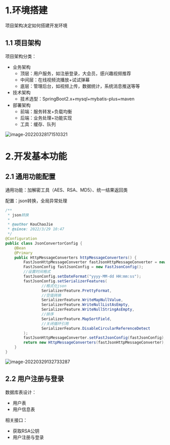 # 1.环境搭建

项目架构决定如何搭建开发环境

## 1.1 项目架构

项目架构分类：

+ 业务架构
  + 顶层：用户服务，如注册登录，大会员，感兴趣视频推荐
  + 中间层：在线视频流播放+试试弹幕
  + 底层：管理后台，如视频上传，数据统计，系统消息推送等等
+ 技术架构
  + 技术选型：SpringBoot2.x+mysql+mybatis-plus+maven
+ 部署架构
  + 前端：服务转发+负载均衡
  + 后端：业务处理+功能实现
  + 工具：缓存、队列

![image-20220328171510321](https://typora-1259727047.cos.ap-nanjing.myqcloud.com/img/2022/image-20220328171510321.png)





# 2.开发基本功能

## 2.1 通用功能配置

通用功能：加解密工具（AES、RSA、MD5）、统一结果返回类

配置：json转换，全局异常处理

```java
/**
 * json转换
 *
 * @author KouChaoJie
 * @since: 2022/3/29 10:47
 */
@Configuration
public class JsonConvertorConfig {
    @Bean
    @Primary
    public HttpMessageConverters httpMessageConverters() {
        FastJsonHttpMessageConverter fastJsonHttpMessageConverter = new FastJsonHttpMessageConverter();
        FastJsonConfig fastJsonConfig = new FastJsonConfig();
        //设置时间格式
        fastJsonConfig.setDateFormat("yyyy-MM-dd HH:mm:ss");
        fastJsonConfig.setSerializerFeatures(
                //格式化json
                SerializerFeature.PrettyFormat,
                //空值转换
                SerializerFeature.WriteMapNullValue,
                SerializerFeature.WriteNullListAsEmpty,
                SerializerFeature.WriteNullStringAsEmpty,
                //排序
                SerializerFeature.MapSortField,
                //关闭循环引用
                SerializerFeature.DisableCircularReferenceDetect
        );
        fastJsonHttpMessageConverter.setFastJsonConfig(fastJsonConfig);
        return new HttpMessageConverters(fastJsonHttpMessageConverter);
    }
}
```

![image-20220329132733287](https://typora-1259727047.cos.ap-nanjing.myqcloud.com/img/2022/image-20220329132733287.png)





## 2.2 用户注册与登录

数据库表设计：

+ 用户表
+ 用户信息表

相关接口：

+ 获取RSA公钥
+ 用户注册与登录
